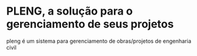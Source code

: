 # PLENG, a solução para o gerenciamento de seus projetos
pleng é um sistema para gerenciamento de obras/projetos de engenharia civil
